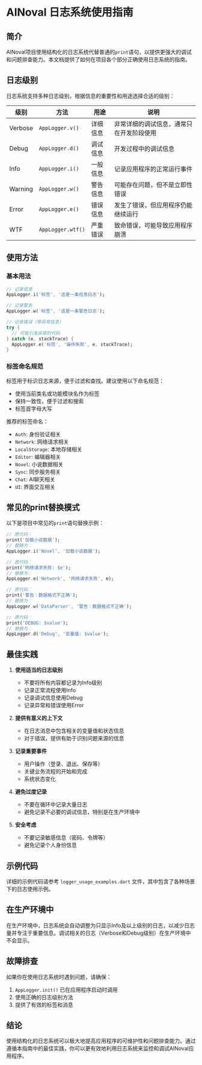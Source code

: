 # AINoval 日志系统使用指南

## 简介

AINoval项目使用结构化的日志系统代替普通的`print`语句，以提供更强大的调试和问题排查能力。本文档提供了如何在项目各个部分正确使用日志系统的指南。

## 日志级别

日志系统支持多种日志级别，根据信息的重要性和用途选择合适的级别：

| 级别 | 方法 | 用途 | 说明 |
|------|------|------|------|
| Verbose | `AppLogger.v()` | 详细信息 | 非常详细的调试信息，通常只在开发阶段使用 |
| Debug | `AppLogger.d()` | 调试信息 | 开发过程中的调试信息 |
| Info | `AppLogger.i()` | 一般信息 | 记录应用程序的正常运行事件 |
| Warning | `AppLogger.w()` | 警告信息 | 可能存在问题，但不是立即性错误 |
| Error | `AppLogger.e()` | 错误信息 | 发生了错误，但应用程序仍能继续运行 |
| WTF | `AppLogger.wtf()` | 严重错误 | 致命错误，可能导致应用程序崩溃 |

## 使用方法

### 基本用法

```dart
// 记录信息
AppLogger.i('标签', '这是一条信息日志');

// 记录警告
AppLogger.w('标签', '这是一条警告日志');

// 记录错误（带异常信息）
try {
  // 可能引发异常的代码
} catch (e, stackTrace) {
  AppLogger.e('标签', '操作失败', e, stackTrace);
}
```

### 标签命名规范

标签用于标识日志来源，便于过滤和查找。建议使用以下命名规范：

- 使用当前类名或功能模块名作为标签
- 保持一致性，便于过滤和搜索
- 标签首字母大写

推荐的标签命名：

- `Auth`: 身份验证相关
- `Network`: 网络请求相关
- `LocalStorage`: 本地存储相关
- `Editor`: 编辑器相关
- `Novel`: 小说数据相关
- `Sync`: 同步服务相关
- `Chat`: AI聊天相关
- `UI`: 界面交互相关

## 常见的print替换模式

以下是项目中常见的`print`语句替换示例：

```dart
// 原代码：
print('加载小说数据');
// 替换为：
AppLogger.i('Novel', '加载小说数据');

// 原代码：
print('网络请求失败: $e');
// 替换为：
AppLogger.e('Network', '网络请求失败', e);

// 原代码：
print('警告：数据格式不正确');
// 替换为：
AppLogger.w('DataParser', '警告：数据格式不正确');

// 原代码：
print('DEBUG: $value');
// 替换为：
AppLogger.d('Debug', '变量值: $value');
```

## 最佳实践

1. **使用适当的日志级别**
   - 不要将所有内容都记录为Info级别
   - 记录正常流程使用Info
   - 记录调试信息使用Debug
   - 记录异常和错误使用Error

2. **提供有意义的上下文**
   - 在日志消息中包含相关的变量值和状态信息
   - 对于错误，提供有助于识别问题来源的信息

3. **记录重要事件**
   - 用户操作（登录、退出、保存等）
   - 关键业务流程的开始和完成
   - 系统状态变化

4. **避免过度记录**
   - 不要在循环中记录大量日志
   - 避免记录不必要的调试信息，特别是在生产环境中

5. **安全考虑**
   - 不要记录敏感信息（密码、令牌等）
   - 避免记录个人身份信息

## 示例代码

详细的示例代码请参考 `logger_usage_examples.dart` 文件，其中包含了各种场景下的日志使用示例。

## 在生产环境中

在生产环境中，日志系统会自动调整为只显示Info及以上级别的日志，以减少日志量并专注于重要信息。调试相关的日志（Verbose和Debug级别）在生产环境中不会显示。

## 故障排查

如果你在使用日志系统时遇到问题，请确保：

1. `AppLogger.init()` 已在应用程序启动时调用
2. 使用正确的日志级别方法
3. 提供了有效的标签和消息

## 结论

使用结构化的日志系统可以极大地提高应用程序的可维护性和问题排查能力。通过遵循本指南中的最佳实践，你可以更有效地利用日志系统来监控和调试AINoval应用程序。 